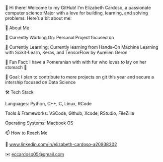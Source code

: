 👋 Hi there! Welcome to my GitHub!
I'm Elizabeth Cardoso, a passionate computer science Major with a love for building, learning, and solving problems. Here’s a bit about me:

🌟 About Me

🔭 Currently Working On: Personal Project focused on 

🌱 Currently Learning: Currently learning from Hands-On Machine Learning with Scikit-Learn, Keras, and TensorFlow by Aurelien Geron

🐾 Fun Fact: I have a Pomeranian with with fur who loves to lay on her stomach 🐶 

🎯 Goal: I plan to contribute to more projects on git this year and secure a intership focused on Data Science

🛠️ Tech Stack

Languages: Python, C++, C, Linux, RCode

Tools & Frameworks: VSCode, Github, Xcode, RStudio, FileZilla

Operating Systems: Macbook OS

📫 How to Reach Me

💼 www.linkedin.com/in/elizabeth-cardoso-a20938302

✉️ eccardoso05@gmail.com


<!---
ecardoso106/ecardoso106 is a ✨ special ✨ repository because its `README.md` (this file) appears on your GitHub profile.
You can click the Preview link to take a look at your changes.
--->
